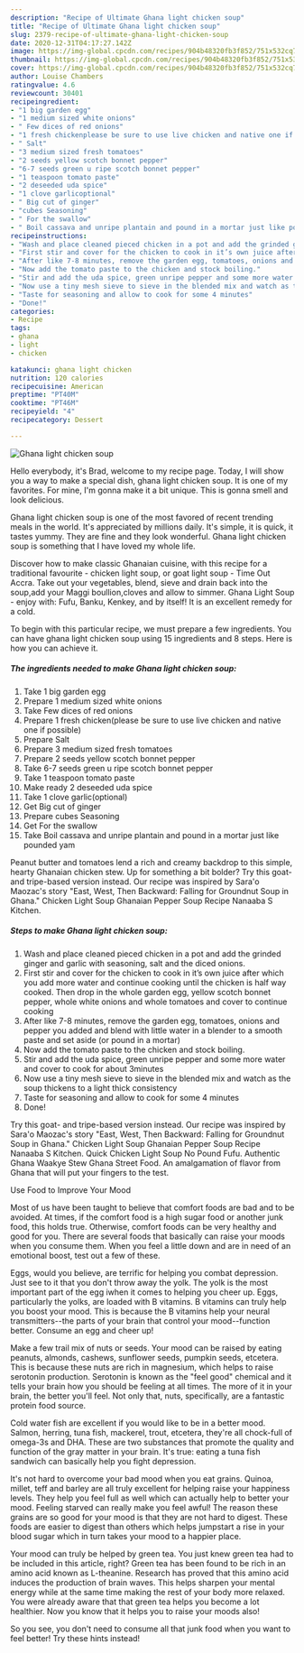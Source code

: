 ```yaml
---
description: "Recipe of Ultimate Ghana light chicken soup"
title: "Recipe of Ultimate Ghana light chicken soup"
slug: 2379-recipe-of-ultimate-ghana-light-chicken-soup
date: 2020-12-31T04:17:27.142Z
image: https://img-global.cpcdn.com/recipes/904b48320fb3f852/751x532cq70/ghana-light-chicken-soup-recipe-main-photo.jpg
thumbnail: https://img-global.cpcdn.com/recipes/904b48320fb3f852/751x532cq70/ghana-light-chicken-soup-recipe-main-photo.jpg
cover: https://img-global.cpcdn.com/recipes/904b48320fb3f852/751x532cq70/ghana-light-chicken-soup-recipe-main-photo.jpg
author: Louise Chambers
ratingvalue: 4.6
reviewcount: 30401
recipeingredient:
- "1 big garden egg"
- "1 medium sized white onions"
- " Few dices of red onions"
- "1 fresh chickenplease be sure to use live chicken and native one if possible"
- " Salt"
- "3 medium sized fresh tomatoes"
- "2 seeds yellow scotch bonnet pepper"
- "6-7 seeds green u ripe scotch bonnet pepper"
- "1 teaspoon tomato paste"
- "2 deseeded uda spice"
- "1 clove garlicoptional"
- " Big cut of ginger"
- "cubes Seasoning"
- " For the swallow"
- " Boil cassava and unripe plantain and pound in a mortar just like pounded yam"
recipeinstructions:
- "Wash and place cleaned pieced chicken in a pot and add the grinded ginger and garlic with seasoning, salt and the diced onions."
- "First stir and cover for the chicken to cook in it’s own juice after which you add more water and continue cooking until the chicken is half way cooked. Then drop in the whole garden egg, yellow scotch bonnet pepper, whole white onions and whole tomatoes and cover to continue cooking"
- "After like 7-8 minutes, remove the garden egg, tomatoes, onions and pepper you added and blend with little water in a blender to a smooth paste and set aside (or pound in a mortar)"
- "Now add the tomato paste to the chicken and stock boiling."
- "Stir and add the uda spice, green unripe pepper and some more water and cover to cook for about 3minutes"
- "Now use a tiny mesh sieve to sieve in the blended mix and watch as the soup thickens to a light thick consistency"
- "Taste for seasoning and allow to cook for some 4 minutes"
- "Done!"
categories:
- Recipe
tags:
- ghana
- light
- chicken

katakunci: ghana light chicken 
nutrition: 120 calories
recipecuisine: American
preptime: "PT40M"
cooktime: "PT46M"
recipeyield: "4"
recipecategory: Dessert

---
```



![Ghana light chicken soup](https://img-global.cpcdn.com/recipes/904b48320fb3f852/751x532cq70/ghana-light-chicken-soup-recipe-main-photo.jpg)

Hello everybody, it's Brad, welcome to my recipe page. Today, I will show you a way to make a special dish, ghana light chicken soup. It is one of my favorites. For mine, I'm gonna make it a bit unique. This is gonna smell and look delicious.

Ghana light chicken soup is one of the most favored of recent trending meals in the world. It's appreciated by millions daily. It's simple, it is quick, it tastes yummy. They are fine and they look wonderful. Ghana light chicken soup is something that I have loved my whole life.

Discover how to make classic Ghanaian cuisine, with this recipe for a traditional favourite - chicken light soup, or goat light soup - Time Out Accra. Take out your vegetables, blend, sieve and drain back into the soup,add your Maggi boullion,cloves and allow to simmer. Ghana Light Soup - enjoy with: Fufu, Banku, Kenkey, and by itself! It is an excellent remedy for a cold.


To begin with this particular recipe, we must prepare a few ingredients. You can have ghana light chicken soup using 15 ingredients and 8 steps. Here is how you can achieve it.

<!--inarticleads1-->

##### The ingredients needed to make Ghana light chicken soup:

1. Take 1 big garden egg
1. Prepare 1 medium sized white onions
1. Take  Few dices of red onions
1. Prepare 1 fresh chicken(please be sure to use live chicken and native one if possible)
1. Prepare  Salt
1. Prepare 3 medium sized fresh tomatoes
1. Prepare 2 seeds yellow scotch bonnet pepper
1. Take 6-7 seeds green u ripe scotch bonnet pepper
1. Take 1 teaspoon tomato paste
1. Make ready 2 deseeded uda spice
1. Take 1 clove garlic(optional)
1. Get  Big cut of ginger
1. Prepare cubes Seasoning
1. Get  For the swallow
1. Take  Boil cassava and unripe plantain and pound in a mortar just like pounded yam


Peanut butter and tomatoes lend a rich and creamy backdrop to this simple, hearty Ghanaian chicken stew. Up for something a bit bolder? Try this goat- and tripe-based version instead. Our recipe was inspired by Sara&#39;o Maozac&#39;s story &#34;East, West, Then Backward: Falling for Groundnut Soup in Ghana.&#34; Chicken Light Soup Ghanaian Pepper Soup Recipe Nanaaba S Kitchen. 

<!--inarticleads2-->

##### Steps to make Ghana light chicken soup:

1. Wash and place cleaned pieced chicken in a pot and add the grinded ginger and garlic with seasoning, salt and the diced onions.
1. First stir and cover for the chicken to cook in it’s own juice after which you add more water and continue cooking until the chicken is half way cooked. Then drop in the whole garden egg, yellow scotch bonnet pepper, whole white onions and whole tomatoes and cover to continue cooking
1. After like 7-8 minutes, remove the garden egg, tomatoes, onions and pepper you added and blend with little water in a blender to a smooth paste and set aside (or pound in a mortar)
1. Now add the tomato paste to the chicken and stock boiling.
1. Stir and add the uda spice, green unripe pepper and some more water and cover to cook for about 3minutes
1. Now use a tiny mesh sieve to sieve in the blended mix and watch as the soup thickens to a light thick consistency
1. Taste for seasoning and allow to cook for some 4 minutes
1. Done!


Try this goat- and tripe-based version instead. Our recipe was inspired by Sara&#39;o Maozac&#39;s story &#34;East, West, Then Backward: Falling for Groundnut Soup in Ghana.&#34; Chicken Light Soup Ghanaian Pepper Soup Recipe Nanaaba S Kitchen. Quick Chicken Light Soup No Pound Fufu. Authentic Ghana Waakye Stew Ghana Street Food. An amalgamation of flavor from Ghana that will put your fingers to the test. 

Use Food to Improve Your Mood


Most of us have been taught to believe that comfort foods are bad and to be avoided. At times, if the comfort food is a high sugar food or another junk food, this holds true. Otherwise, comfort foods can be very healthy and good for you. There are several foods that basically can raise your moods when you consume them. When you feel a little down and are in need of an emotional boost, test out a few of these.

Eggs, would you believe, are terrific for helping you combat depression. Just see to it that you don't throw away the yolk. The yolk is the most important part of the egg iwhen it comes to helping you cheer up. Eggs, particularly the yolks, are loaded with B vitamins. B vitamins can truly help you boost your mood. This is because the B vitamins help your neural transmitters--the parts of your brain that control your mood--function better. Consume an egg and cheer up!

Make a few trail mix of nuts or seeds. Your mood can be raised by eating peanuts, almonds, cashews, sunflower seeds, pumpkin seeds, etcetera. This is because these nuts are rich in magnesium, which helps to raise serotonin production. Serotonin is known as the "feel good" chemical and it tells your brain how you should be feeling at all times. The more of it in your brain, the better you'll feel. Not only that, nuts, specifically, are a fantastic protein food source.

Cold water fish are excellent if you would like to be in a better mood. Salmon, herring, tuna fish, mackerel, trout, etcetera, they're all chock-full of omega-3s and DHA. These are two substances that promote the quality and function of the gray matter in your brain. It's true: eating a tuna fish sandwich can basically help you fight depression. 

It's not hard to overcome your bad mood when you eat grains. Quinoa, millet, teff and barley are all truly excellent for helping raise your happiness levels. They help you feel full as well which can actually help to better your mood. Feeling starved can really make you feel awful! The reason these grains are so good for your mood is that they are not hard to digest. These foods are easier to digest than others which helps jumpstart a rise in your blood sugar which in turn takes your mood to a happier place.

Your mood can truly be helped by green tea. You just knew green tea had to be included in this article, right? Green tea has been found to be rich in an amino acid known as L-theanine. Research has proved that this amino acid induces the production of brain waves. This helps sharpen your mental energy while at the same time making the rest of your body more relaxed. You were already aware that that green tea helps you become a lot healthier. Now you know that it helps you to raise your moods also!

So you see, you don't need to consume all that junk food when you want to feel better! Try  these hints  instead!

